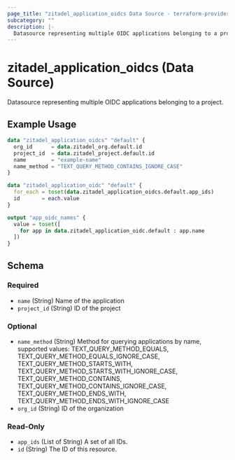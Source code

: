 ```yaml
---
page_title: "zitadel_application_oidcs Data Source - terraform-provider-zitadel"
subcategory: ""
description: |-
  Datasource representing multiple OIDC applications belonging to a project.
---
```


# zitadel_application_oidcs (Data Source)

Datasource representing multiple OIDC applications belonging to a project.

## Example Usage

```terraform
data "zitadel_application_oidcs" "default" {
  org_id      = data.zitadel_org.default.id
  project_id  = data.zitadel_project.default.id
  name        = "example-name"
  name_method = "TEXT_QUERY_METHOD_CONTAINS_IGNORE_CASE"
}

data "zitadel_application_oidc" "default" {
  for_each = toset(data.zitadel_application_oidcs.default.app_ids)
  id       = each.value
}

output "app_oidc_names" {
  value = toset([
    for app in data.zitadel_application_oidc.default : app.name
  ])
}
```

<!-- schema generated by tfplugindocs -->
## Schema

### Required

- `name` (String) Name of the application
- `project_id` (String) ID of the project

### Optional

- `name_method` (String) Method for querying applications by name, supported values: TEXT_QUERY_METHOD_EQUALS, TEXT_QUERY_METHOD_EQUALS_IGNORE_CASE, TEXT_QUERY_METHOD_STARTS_WITH, TEXT_QUERY_METHOD_STARTS_WITH_IGNORE_CASE, TEXT_QUERY_METHOD_CONTAINS, TEXT_QUERY_METHOD_CONTAINS_IGNORE_CASE, TEXT_QUERY_METHOD_ENDS_WITH, TEXT_QUERY_METHOD_ENDS_WITH_IGNORE_CASE
- `org_id` (String) ID of the organization

### Read-Only

- `app_ids` (List of String) A set of all IDs.
- `id` (String) The ID of this resource.